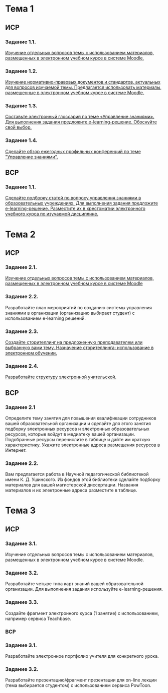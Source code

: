 # Тема 1
## ИСР
### Задание 1.1.
[Изучение отдельных вопросов темы с использованием материалов, размещенных в электронном учебном курсе в системе Moodle.](/e_learning_МельниковаТВ_ИСР_1.1.pdf)

### Задание 1.2.
[Изучение нормативно-правовых документов и стандартов, актуальных для вопросов изучаемой темы. Предлагается использовать материалы, размещенные в электронном учебном курсе в системе Moodle.](/e_learning_МельниковаТВ_ИСР_1.2.pdf)

### Задание 1.3.
[Составьте электронный глоссарий по теме «Управление знаниями». Для выполнения задания предложите e-learning-решение. Обоснуйте свой выбор.](/e_learning_МельниковаТВ_ИСР_1.3.pdf)

### Задание 1.4.
[Сделайте обзор ежегодных профильных конференций по теме "Управление знаниями".](/e_learning_МельниковаТВ_ИСР_1.4.pdf)

## ВСР
### Задание 1.1. 
[Сделайте подборку статей по вопросу управления знаниями в образовательных учреждениях. Для выполнения задания предложите e-learning-решение. Разместите их в хрестоматии электронного учебного курса по изучаемой дисциплине.](/2_1.md)

# Тема 2
## ИСР
### Задание 2.1.
[Изучение отдельных вопросов темы с использованием материалов, размещенных в электронном учебном курсе в системе Moodle](/e_learning_МельниковаТВ_ИСР_2.1.pdf)

### Задание 2.2.
Разработайте план мероприятий по созданию системы управления знаниями в организации (организацию выбирает студент) с использованием e-learning решений.

### Задание 2.3.
[Создайте сторителлинг на предложенную преподавателем или выбранную вами тему. Назначение сторителлинга: использование в электронном обучении.](e_learning_МельниковаТВ_ИСР_2.3.pdf)

### Задание 2.4.
[Разработайте структуру электронной учительской.](/e_learning_МельниковаТВ_ИСР_2.4.pdf)

## ВСР
### Задание 2.1 
Определите тему занятия для повышения квалификации сотрудников вашей образовательной организации и сделайте для этого занятия подборку электронных ресурсов и электронных образовательных ресурсов, которые войдут в медиатеку вашей организации. Подобранные ресурсы перечислите в таблице и дайте им краткую характеристику. Укажите электронные адреса размещения ресурсов в Интернет.


### Задание 2.2. 
Вам предлагается работа в Научной педагогической библиотекой имени К. Д. Ушинского. Из фондов этой библиотеки сделайте подборку материалов для вашей магистерской диссертации. Названия материалов и их электронные адреса разместите в таблице.

# Тема 3
## ИСР
### Задание 3.1.
Изучение отдельных вопросов темы с использованием материалов, размещенных в электронном учебном курсе в системе Moodle.

### Задание 3.2.
Разработайте четыре типа карт знаний вашей образовательной организации. Для выполнения задания используйте e-learning-решения.

### Задание 3.3.
Создайте фрагмент электронного курса (1 занятие) с использованием, например сервиса Teachbase.

### ВСР
### Задание 3.1.
Разработайте электронное портфолио учителя для конкретного урока.

### Задание 3.2.
Разработайте презентацию/фрагмент презентации для on-line лекции (тема выбирается студентом) с использованием сервиса PowToon.

